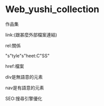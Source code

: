 # Web_yushi_collection
作品集

<!-- 註解:ctrl+/ -->

link:(跟甚麼外部檔案連結)

rel:關係

"s"tyle"s"heet:C"SS"

href:檔案

div是無語意的元素

nav是有語意的元素

SEO:搜尋引擎優化